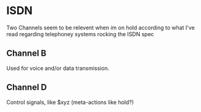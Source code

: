 
# ISDN

Two Channels seem to be relevent when im on hold according to what I've read regarding telephoney systems rocking the ISDN spec

## Channel B
Used for voice and/or data transmission.

## Channel D
Control signals, like $xyz (meta-actions like hold?)